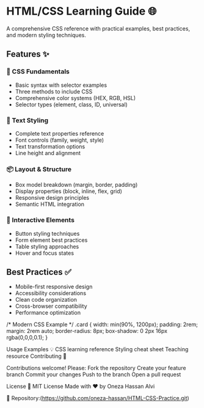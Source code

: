 # HTML/CSS Learning Guide 🌐

A comprehensive CSS reference with practical examples, best practices, and modern styling techniques.

## Features ✨

### 📄 CSS Fundamentals
- Basic syntax with selector examples
- Three methods to include CSS
- Comprehensive color systems (HEX, RGB, HSL)
- Selector types (element, class, ID, universal)

### 🎨 Text Styling
- Complete text properties reference
- Font controls (family, weight, style)
- Text transformation options
- Line height and alignment

### 📦 Layout & Structure
- Box model breakdown (margin, border, padding)
- Display properties (block, inline, flex, grid)
- Responsive design principles
- Semantic HTML integration

### 💅 Interactive Elements
- Button styling techniques
- Form element best practices
- Table styling approaches
- Hover and focus states

## Best Practices ✅
- Mobile-first responsive design
- Accessibility considerations
- Clean code organization
- Cross-browser compatibility
- Performance optimization


/* Modern CSS Example */
.card {
  width: min(90%, 1200px);
  padding: 2rem;
  margin: 2rem auto;
  border-radius: 8px;
  box-shadow: 0 2px 16px rgba(0,0,0,0.1);
}

Usage Examples 💡
CSS learning reference
Styling cheat sheet
Teaching resource
Contributing 🤝

Contributions welcome! Please:
Fork the repository
Create your feature branch
Commit your changes
Push to the branch
Open a pull request

License 📜
MIT License
Made with ❤️ by Oneza Hassan Alvi

🔗 Repository:(https://github.com/oneza-hassan/HTML-CSS-Practice.git)

